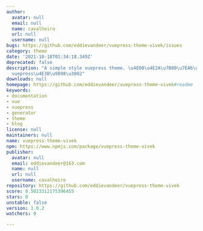 ```yaml
---
author:
  avatar: null
  email: null
  name: cavalheiro
  url: null
  username: null
bugs: https://github.com/eddievandeer/vuepress-theme-vivek/issues
category: theme
date: '2021-10-18T01:34:18.349Z'
deprecated: false
description: "A simple style vuepress theme. \u4E00\u4E2A\u7B80\u7EA6\u98CE\u683C\u7684\
  vuepress\u4E3B\u9898\u3002"
downloads: null
homepage: https://github.com/eddievandeer/vuepress-theme-vivek#readme
keywords:
- documentation
- vue
- vuepress
- generator
- theme
- blog
license: null
maintainers: null
name: vuepress-theme-vivek
npm: https://www.npmjs.com/package/vuepress-theme-vivek
publisher:
  avatar: null
  email: eddievandeer@163.com
  name: null
  url: null
  username: cavalheiro
repository: https://github.com/eddievandeer/vuepress-theme-vivek
score: 0.5023312175396455
stars: 0
unstable: false
version: 1.0.2
watchers: 0

---
```


